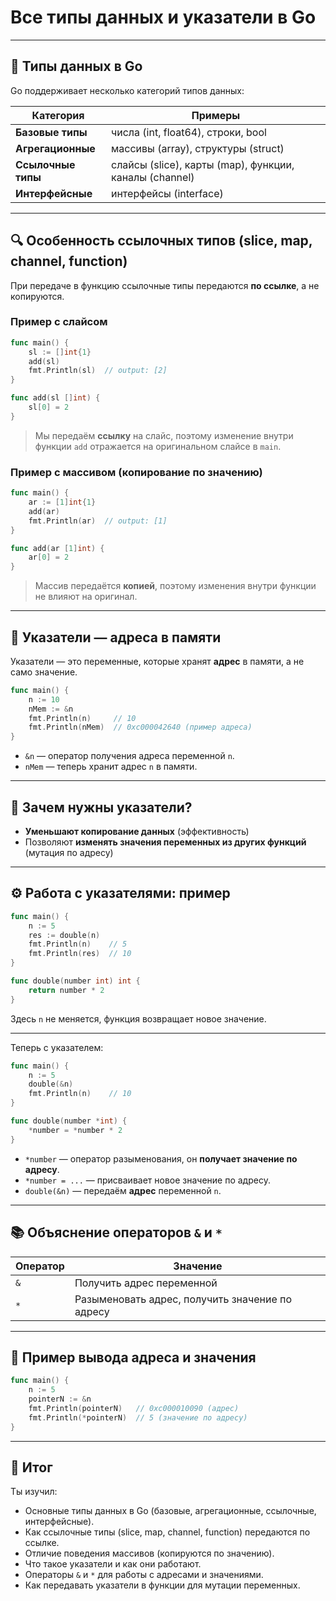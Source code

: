 # Все типы данных и указатели в Go

---

## 🔢 Типы данных в Go

Go поддерживает несколько категорий типов данных:

| Категория          | Примеры                                                |
| ------------------ | ------------------------------------------------------ |
| **Базовые типы**   | числа (int, float64), строки, bool                     |
| **Агрегационные**  | массивы (array), структуры (struct)                    |
| **Ссылочные типы** | слайсы (slice), карты (map), функции, каналы (channel) |
| **Интерфейсные**   | интерфейсы (interface)                                 |

---

## 🔍 Особенность ссылочных типов (slice, map, channel, function)

При передаче в функцию ссылочные типы передаются **по ссылке**, а не копируются.

### Пример с слайсом

```go
func main() {
    sl := []int{1}
    add(sl)
    fmt.Println(sl)  // output: [2]
}

func add(sl []int) {
    sl[0] = 2
}
```

> Мы передаём **ссылку** на слайс, поэтому изменение внутри функции `add` отражается на оригинальном слайсе в `main`.

### Пример с массивом (копирование по значению)

```go
func main() {
    ar := [1]int{1}
    add(ar)
    fmt.Println(ar)  // output: [1]
}

func add(ar [1]int) {
    ar[0] = 2
}
```

> Массив передаётся **копией**, поэтому изменения внутри функции не влияют на оригинал.

---

## 🧭 Указатели — адреса в памяти

Указатели — это переменные, которые хранят **адрес** в памяти, а не само значение.

```go
func main() {
    n := 10
    nMem := &n
    fmt.Println(n)     // 10
    fmt.Println(nMem)  // 0xc000042640 (пример адреса)
}
```

* `&n` — оператор получения адреса переменной `n`.
* `nMem` — теперь хранит адрес `n` в памяти.

---

## 🔧 Зачем нужны указатели?

* **Уменьшают копирование данных** (эффективность)
* Позволяют **изменять значения переменных из других функций** (мутация по адресу)

---

## ⚙️ Работа с указателями: пример

```go
func main() {
    n := 5
    res := double(n)
    fmt.Println(n)    // 5
    fmt.Println(res)  // 10
}

func double(number int) int {
    return number * 2
}
```

Здесь `n` не меняется, функция возвращает новое значение.

---

Теперь с указателем:

```go
func main() {
    n := 5
    double(&n)
    fmt.Println(n)    // 10
}

func double(number *int) {
    *number = *number * 2
}
```

* `*number` — оператор разыменования, он **получает значение по адресу**.
* `*number = ...` — присваивает новое значение по адресу.
* `double(&n)` — передаём **адрес** переменной `n`.

---

## 📚 Объяснение операторов `&` и `*`

| Оператор | Значение                                        |
| -------- | ----------------------------------------------- |
| `&`      | Получить адрес переменной                       |
| `*`      | Разыменовать адрес, получить значение по адресу |

---

## 🔎 Пример вывода адреса и значения

```go
func main() {
    n := 5
    pointerN := &n
    fmt.Println(pointerN)   // 0xc000010090 (адрес)
    fmt.Println(*pointerN)  // 5 (значение по адресу)
}
```

---

## 📌 Итог

Ты изучил:

* Основные типы данных в Go (базовые, агрегационные, ссылочные, интерфейсные).
* Как ссылочные типы (slice, map, channel, function) передаются по ссылке.
* Отличие поведения массивов (копируются по значению).
* Что такое указатели и как они работают.
* Операторы `&` и `*` для работы с адресами и значениями.
* Как передавать указатели в функции для мутации переменных.
